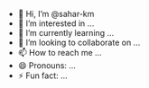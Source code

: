 - 👋 Hi, I’m @sahar-km
- 👀 I’m interested in ...
- 🌱 I’m currently learning ...
- 💞️ I’m looking to collaborate on ...
- 📫 How to reach me ...
- 😄 Pronouns: ...
- ⚡ Fun fact: ...

<!---
RResistancee/RResistancee is a ✨ special ✨ repository because its `README.md` (this file) appears on your GitHub profile.
You can click the Preview link to take a look at your changes.
--->
